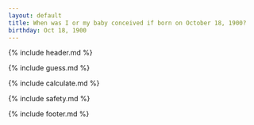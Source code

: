 ```yaml
---
layout: default
title: When was I or my baby conceived if born on October 18, 1900?
birthday: Oct 18, 1900
---
```


{% include header.md %}

{% include guess.md %}

{% include calculate.md %}

{% include safety.md %}

{% include footer.md %}



